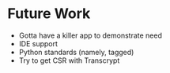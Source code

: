 # Future Work

- Gotta have a killer app to demonstrate need
- IDE support
- Python standards (namely, tagged)
- Try to get CSR with Transcrypt
